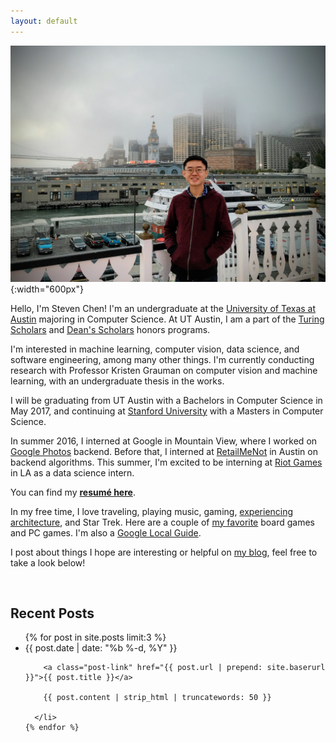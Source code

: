```yaml
---
layout: default
---
```


![San Francisco Pier](/assets/homepagepic.jpg){:width="600px"}

Hello, I'm Steven Chen! I'm an undergraduate at the [University of Texas at Austin](https://www.cs.utexas.edu) majoring in Computer Science. At UT Austin, I am a part of the [Turing Scholars][turing] and [Dean's Scholars][deans] honors programs.

I'm interested in machine learning, computer vision, data science, and software engineering, among many other things. I'm currently conducting research with Professor Kristen Grauman on computer vision and machine learning, with an undergraduate thesis in the works.

I will be graduating from UT Austin with a Bachelors in Computer Science in May 2017, and continuing at [Stanford University](https://cs.stanford.edu) with a Masters in Computer Science.

In summer 2016, I interned at Google in Mountain View, where I worked on [Google Photos][photos] backend. Before that, I interned at [RetailMeNot][rmn] in Austin on backend algorithms. This summer, I'm excited to be interning at [Riot Games][riot] in LA as a data science intern.

You can find my **[resumé here][resume]**.

In my free time, I love traveling, playing music, gaming, [experiencing architecture][arch], and Star Trek. Here are a couple of [my favorite][favorites] board games and PC games. I'm also a [Google Local Guide][local].

I post about things I hope are interesting or helpful on [my blog][blog], feel free to take a look below!


<br />

<h2 class="recent-title">Recent Posts</h2>

<ul class="post-list">
    {% for post in site.posts limit:3 %}
      <li>
        <span class="post-meta">{{ post.date | date: "%b %-d, %Y" }}</span>
        
        <a class="post-link" href="{{ post.url | prepend: site.baserurl }}">{{ post.title }}</a>
        
        {{ post.content | strip_html | truncatewords: 50 }}

      </li>
    {% endfor %}
</ul>

[turing]: https://www.cs.utexas.edu/turing-scholars
[deans]: https://cns.utexas.edu/honors/honors-programs-center/deans-scholars
[iot]: https://en.wikipedia.org/wiki/Internet_of_Things
[rmn]: http://www.retailmenot.com
[google]: http://www.google.com
[mtnview]: http://www.google.com/about/careers/locations/mountain-view/
[photos]: https://www.google.com/photos/about/?page=auto-backup
[resume]: /assets/steven_chen_resume.pdf
[favorites]: http://amzn.com/w/3M7DGS728ZX5Q
[local]: https://www.google.com/local/guides/
[blog]: /blog
[riot]: http://www.riotgames.com
[arch]: https://mitpress.mit.edu/books/experiencing-architecture